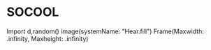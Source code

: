 # SOCOOL
Import d,random()
image(systemName: "Hear.fill")
Frame(Maxwidth: .infinity, Maxheight: .infinity)

